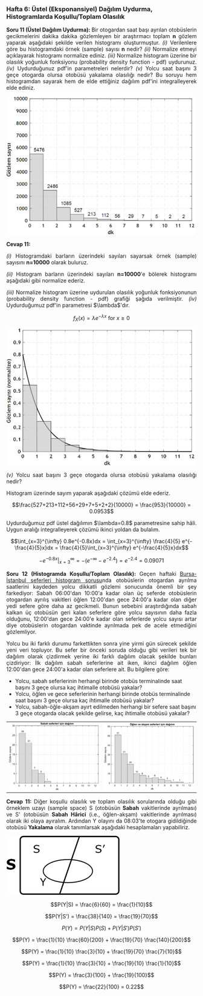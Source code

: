 <h3>Hafta 6: Üstel (Eksponansiyel) Dağılım Uydurma, Histogramlarda Koşullu/Toplam Olasılık</h3>

<p align="justify"><b>Soru 11 (Üstel Dağılım Uydurma): </b>Bir otogardan saat başı ayrılan otobüslerin gecikmelerini dakika dakika gözlemleyen bir araştırmacı toplam <b>n</b> gözlem yaparak aşağıdaki şekilde verilen histogramı oluşturmuştur. <i>(i)</i> Verilenlere göre bu histogramdaki örnek (sample) sayısı <b>n</b> nedir? <i>(ii)</i> Normalize etmeyi açıklayarak histogramı normalize ediniz. <i>(iii)</i> Normalize histogram üzerine bir olasılık yoğunluk fonksiyonu (probability density function - pdf) uydurunuz. <i>(iv)</i> Uydurduğunuz pdf'in parametreleri nelerdir? <i>(v)</i> Yolcu saat başını 3 geçe otogarda olursa otobüsü yakalama olasılığı nedir? Bu soruyu hem histogramdan sayarak hem de elde ettiğiniz dağılım pdf'ini integralleyerek elde ediniz.</p>

<img src="../../image/otobüs_terminal_ayrılış.png" alt="otobüs terminalinden saat başı ayrılış gecikmeler histogram" width="500" height=auto>

<p align="justify"><b>Cevap 11:</p>
<p align="justify"></b><i>(i)</i> Histogramdaki barların üzerindeki sayıları sayarsak örnek (sample) sayısını <b>n=10000</b> olarak buluruz.</p>

<p align="justify"><i>(ii)</i> Histogram barların üzerindeki sayıları <b>n=10000</b>'e bölerek histogramı aşağıdaki gibi normalize ederiz.</p>

<p align="justify"><i>(iii)</i> Normalize histogram üzerine uydurulan olasılık yoğunluk fonksiyonunun (probability density function - pdf) grafiği şağıda verilmiştir. <i>(iv)</i> Uydurduğumuz pdf'in parametresi $\lambda$'dır.</p>

$$f_X(x) = \lambda e^{-\lambda x} \text{ for } x \geq 0$$

<img src="../../image/otobüs_terminal_ayrılış_normalized.png" alt="otobüs terminalinden saat başı ayrılış gecikmeler normalize edilmiş histogram" width="500" height=auto>

<p align="justify"><i>(v)</i> Yolcu saat başını 3 geçe otogarda olursa otobüsü yakalama olasılığı nedir?</p>

<p align="justify">Histogram üzerinde sayım yaparak aşağıdaki çözümü elde ederiz.</p>

$$\frac{527+213+112+56+29+7+5+2+2}{10000} = \frac{953}{10000} = 0.0953$$

<p align="justify">Uydurduğumuz pdf üstel dağılımın $\lambda=0.8$ parametresine sahip hâli. Uygun aralığı integralleyerek çözümü ikinci yoldan da bulalım.</p>

$$\int_{x=3}^{\infty} 0.8e^{-0.8x}dx = \int_{x=3}^{\infty} \frac{4}{5} e^{-\frac{4}{5}x}dx = \frac{4}{5}\int_{x=3}^{\infty} e^{-\frac{4}{5}x}dx$$

$$- e^{-0.8x}\Bigg|_{x=3}^{\infty} = -(e^{-\infty}-e^{-2.4}) = e^{-2.4} = 0.09071$$

<p align="justify"><b>Soru 12 (Histogramda Koşullu/Toplam Olasılık): </b>Geçen haftaki <a href="https://github.com/mtahakoroglu/probability/tree/main/lecture/week_04">Bursa-İstanbul seferleri histogram sorusu</a>nda otobüslerin otogardan ayrılma saatlerini kaydeden yolcu dikkatli gözlemi sonucunda önemli bir şey farkediyor: Sabah 06:00'dan 10:00'a kadar olan üç seferde otobüslerin otogardan ayrılış vakitleri öğlen 12:00'dan gece 24:00'a kadar olan diğer yedi sefere göre daha az gecikmeli. Bunun sebebini araştırdığında sabah kalkan üç otobüsün geri kalan seferlere göre yolcu
sayısının daha fazla olduğunu, 12:00'dan gece 24:00'e kadar olan seferlerde yolcu sayısı artar diye otobüslerin otogardan vaktinde ayrılmada pek de acele etmediğini gözlemliyor.</p>

<p align="justify">Yolcu bu iki farklı durumu farkettikten sonra yine yirmi gün sürecek şekilde yeni veri topluyor. Bu sefer bir önceki soruda olduğu gibi verileri tek bir dağılım olarak çizdirmek yerine iki farklı dağılım
olacak şekilde bunları çizdiriyor: İlk dağılım sabah seferlerine ait iken, ikinci dağılım öğlen 12:00'dan gece 24:00'a kadar olan seferlere ait. Bu bilgilere göre:</p>

<ul>
<li>Yolcu, sabah seferlerinin herhangi birinde otobüs terminalinde saat başını 3 geçe olursa kaç ihtimalle otobüsü yakalar?</li>
<li>Yolcu, öğlen ve gece seferlerinin herhangi birinde otobüs terminalinde saat başını 3 geçe olursa kaç ihtimalle otobüsü yakalar?</li>
<li>Yolcu, sabah-öğle-akşam ayırt edilmeden herhangi bir sefere saat başını 3 geçe otogarda olacak şekilde gelirse, kaç ihtimalle otobüsü yakalar?</li>
</ul>

|       |             |
| :---: |    :---:    |
| <img src="../../image/bursa_istanbul_bus_morning.png"> | <img src="../../image/bursa_istanbul_bus_afternoon_night.png"> |

<p align="justify"><b>Cevap 11: </b>Diğer koşullu olasılık ve toplam olasılık sorularında olduğu gibi örneklem uzayı (sample space) S (otobüsün <b>Sabah</b> vakitlerinde ayrılması) ve S' (otobüsün <b>Sabah Hârici</b> (i.e., öğlen-akşam) vakitlerinde ayrılması) olarak iki olaya ayıralım. Ardından Y olayını da 08:03'te otogara gidildiğinde otobüsü <b>Yakalama</b> olarak tanımlarsak aşağıdaki hesaplamaları yapabiliriz.</p>

<img src="../../image/question11.jpg" alt="histogram koşullu olasılık için örneklem uzayı" width=300 height=auto>


$$P(Y|S) = \frac{6}{60} = \frac{1}{10}$$

$$P(Y|S') = \frac{38}{140} = \frac{19}{70}$$

$$P(Y) = P(Y|S)P(S) + P(Y|S')P(S')$$

$$P(Y) = \frac{1}{10} \frac{60}{200} + \frac{19}{70} \frac{140}{200}$$

$$P(Y) = \frac{1}{10} \frac{3}{10} + \frac{19}{70} \frac{7}{10}$$

$$P(Y) = \frac{1}{10} \frac{3}{10} + \frac{19}{10} \frac{1}{10}$$

$$P(Y) = \frac{3}{100} + \frac{19}{100}$$

$$P(Y) = \frac{22}{100} = 0.22$$
